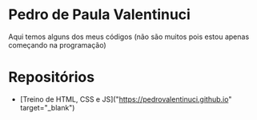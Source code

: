 # Pedro de Paula Valentinuci
 Aqui temos alguns dos meus códigos (não são muitos pois estou apenas começando na programação)

# Repositórios
 * [Treino de HTML, CSS e JS]("https://pedrovalentinuci.github.io" target="_blank")

